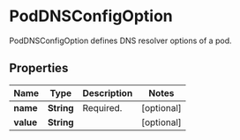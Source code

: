 

# PodDNSConfigOption

PodDNSConfigOption defines DNS resolver options of a pod.
## Properties

Name | Type | Description | Notes
------------ | ------------- | ------------- | -------------
**name** | **String** | Required. |  [optional]
**value** | **String** |  |  [optional]



